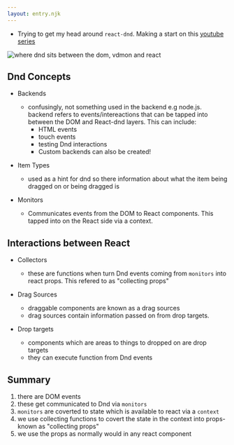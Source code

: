 ```yaml
---
layout: entry.njk
---
```


- Trying to get my head around `react-dnd`. Making a start on this [youtube series](https://www.youtube.com/watch?v=pyx3Ps20TOg)

![where dnd sits between the dom, vdmon and react](https://user-images.githubusercontent.com/18376481/126670575-326e970d-cd22-4fad-8dba-bb2d1276de35.png)


## Dnd Concepts

- Backends
    - confusingly, not something used in the backend e.g node.js. backend refers to events/intereactions that can be tapped into between the DOM and React-dnd layers. This can include:
        - HTML events
        - touch events
        - testing Dnd interactions
        - Custom backends can also be created! 

- Item Types
    - used as a hint for dnd so there information about what the item being dragged on or being dragged is

- Monitors
    - Communicates events from the DOM to React components. This tapped into on the React side via a context.

## Interactions between React

- Collectors
   - these are functions when turn Dnd events coming from `monitors` into react props. This refered to as "collecting props"

- Drag Sources
    - draggable components are known as a drag sources
    - drag sources contain information passed on from drop targets.

- Drop targets
  - components which are areas to things to dropped on are drop targets
  - they can execute function from Dnd events

## Summary

1. there are DOM events
2. these get communicated to Dnd via `monitors`
3. `monitors` are coverted to state which is available to react via a `context`
4. we use collecting functions to covert the state in the context into props- known as "collecting props"
5. we use the props as normally would in any react component
